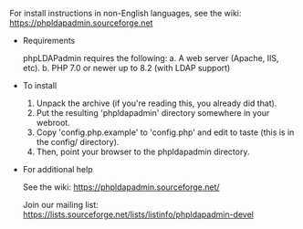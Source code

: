 For install instructions in non-English languages, see the wiki:
    https://phpldapadmin.sourceforge.net

* Requirements

  phpLDAPadmin requires the following:
      a. A web server (Apache, IIS, etc).
      b. PHP 7.0 or newer up to 8.2 (with LDAP support)

* To install

  1. Unpack the archive (if you're reading this, you already did that).
  2. Put the resulting 'phpldapadmin' directory somewhere in your webroot.
  3. Copy 'config.php.example' to 'config.php' and edit to taste (this is in the config/ directory).
  4. Then, point your browser to the phpldapadmin directory.

* For additional help

  See the wiki:
    https://phpldapadmin.sourceforge.net/

  Join our mailing list:
    https://lists.sourceforge.net/lists/listinfo/phpldapadmin-devel
